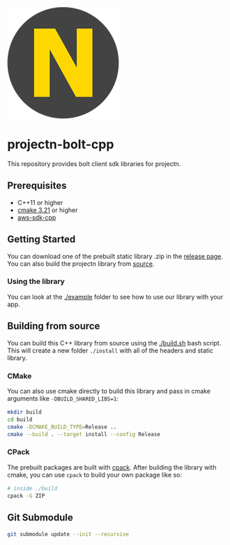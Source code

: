 ![projectn.png](./projectn.png)
# projectn-bolt-cpp

This repository provides bolt client sdk libraries for projectn.

## Prerequisites

- C++11 or higher
- [cmake 3.21](https://cmake.org/) or higher
- [aws-sdk-cpp](https://docs.aws.amazon.com/sdk-for-cpp/v1/developer-guide/getting-started.html)

## Getting Started

You can download one of the prebuilt static library .zip in the [release page](TODO).
You can also build the projectn library from [source](#building-from-source).

### Using the library

You can look at the [./example](./example) folder to see how to use our library with your app.

## Building from source

You can build this C++ library from source using the [./build.sh](./build.sh) bash script.
This will create a new folder `./install` with all of the headers and static library.

### CMake

You can also use cmake directly to build this library and pass in cmake arguments like `-DBUILD_SHARED_LIBS=1`:

```bash
mkdir build
cd build
cmake -DCMAKE_BUILD_TYPE=Release ..
cmake --build . --target install --config Release
```

### CPack

The prebuilt packages are built with [cpack](https://cmake.org/cmake/help/latest/module/CPack.html). After building the library with cmake, you can use `cpack` to build your own package like so:

```bash
# inside ./build
cpack -G ZIP
```


## Git Submodule

```bash
git submodule update --init --recursive
```